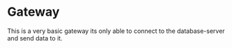 # Gateway

This is a very basic gateway its only able to connect to the database-server and send data to it. 

